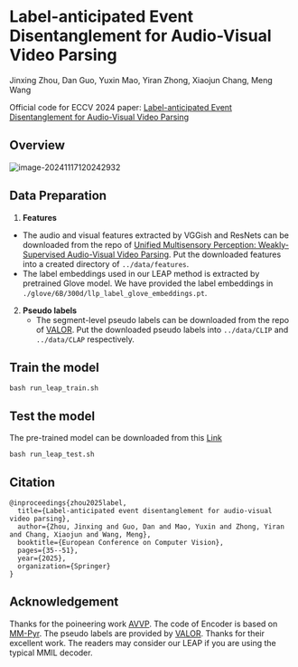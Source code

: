 # Label-anticipated Event Disentanglement for Audio-Visual Video Parsing
Jinxing Zhou, Dan Guo, Yuxin Mao, Yiran Zhong, Xiaojun Chang, Meng Wang

Official code for ECCV 2024 paper: [Label-anticipated Event Disentanglement for Audio-Visual Video Parsing](https://www.ecva.net/papers/eccv_2024/papers_ECCV/papers/01492.pdf)

## Overview

![image-20241117120242932](./task_method_overview.png)

## Data Preparation

1. **Features**  
  - The audio and visual features extracted by VGGish and ResNets can be downloaded from the repo of [Unified Multisensory Perception: Weakly-Supervised Audio-Visual Video Parsing](https://github.com/YapengTian/AVVP-ECCV20). Put the downloaded features into a created directory of ``../data/features``.
  - The label embeddings used in our LEAP method is extracted by pretrained Glove model. We have provided the label embeddings in ``./glove/6B/300d/llp_label_glove_embeddings.pt``. 
2. **Pseudo labels** 
   - The segment-level pseudo labels can be downloaded from the repo of [VALOR](https://github.com/Franklin905/VALOR). Put the downloaded pseudo labels into ``../data/CLIP`` and ``../data/CLAP`` respectively.


## Train the model


```script
bash run_leap_train.sh
```


## Test the model
The pre-trained model can be downloaded from this [Link](https://drive.google.com/file/d/1u2RtsCgS0iafyPB3RRO6h-hrG54_EzLO/view?usp=sharing)
```script
bash run_leap_test.sh
```
## Citation
```script
@inproceedings{zhou2025label,
  title={Label-anticipated event disentanglement for audio-visual video parsing},
  author={Zhou, Jinxing and Guo, Dan and Mao, Yuxin and Zhong, Yiran and Chang, Xiaojun and Wang, Meng},
  booktitle={European Conference on Computer Vision},
  pages={35--51},
  year={2025},
  organization={Springer}
}
```

## Acknowledgement
Thanks for the poineering work [AVVP](https://github.com/YapengTian/AVVP-ECCV20). The code of Encoder is based on [MM-Pyr](https://github.com/JustinYuu/MM_Pyramid). The pseudo labels are provided by [VALOR](https://github.com/Franklin905/VALOR). Thanks for their excellent work. The readers may consider our LEAP if you are using the typical MMIL decoder.
